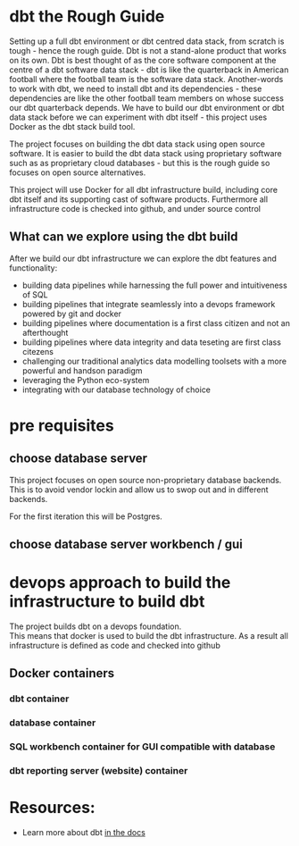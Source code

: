 # dbt the Rough Guide

Setting up a full dbt environment or dbt centred data stack, from scratch is tough - hence the rough guide.
Dbt is not a stand-alone product that works on its own.
Dbt is best thought of as the core software component at the centre of a dbt software data stack - dbt is like the quarterback in American football where the football team is the software data stack.
Another-words to work with dbt, we need to install dbt and its dependencies - these dependencies are like the other football team members on whose success our dbt quarterback depends.
We have to build our dbt environment or dbt data stack before we can experiment with dbt itself - this project uses Docker as the dbt stack build tool.

The project focuses on building the dbt data stack using open source software.
It is easier to build the dbt data stack using proprietary software such as as proprietary cloud databases - but this is the rough guide so focuses on open source alternatives.


This project will use Docker for all dbt infrastructure build, including core dbt itself and its supporting cast of software products.
Furthermore all infrastructure code is checked into github, and under source control



## What can we explore using the dbt build

After we build our  dbt infrastructure we can explore the dbt features and functionality:
- building data pipelines while harnessing the full power and intuitiveness of SQL
- building pipelines that integrate seamlessly into a devops framework powered by git and docker
- building pipelines where documentation is a first class citizen and not an afterthought
- building pipelines where data integrity and data teseting are first class citezens
- challenging our traditional analytics data modelling toolsets with a more powerful and handson paradigm
- leveraging the Python eco-system
- integrating with our database technology of choice


# pre requisites

## choose database server
This project focuses on open source non-proprietary database backends.
This is to avoid vendor lockin and allow us to swop out and in different backends.

For the first iteration this will be Postgres.

## choose database server workbench / gui

# devops approach to build the infrastructure to build dbt

The project builds dbt on a devops foundation.  
This means that docker is used to build the dbt infrastructure.
As a result all infrastructure is defined as code and checked into github

## Docker containers

### dbt container

### database container

### SQL workbench container for GUI compatible with database

### dbt reporting server (website) container




# Resources:
- Learn more about dbt [in the docs](https://docs.getdbt.com/docs/introduction)

